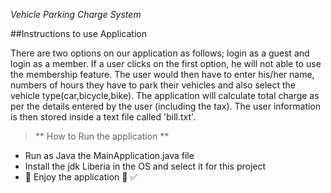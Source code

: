 *Vehicle Parking Charge System*

##Instructions to use Application

There are two options on our application as follows; login as a guest and login as a member. If a user clicks on the first option, he will not able to use the membership feature. The user would then have to enter his/her name, numbers of hours they have to park their vehicles and also select the vehicle type(car,bicycle,bike). The application will calculate total charge as per the details entered by the user (including the tax). The user information is then stored inside a text file called 'bill.txt'.

> ** How to Run the application **
- Run as Java the MainApplication.java file
- Install the jdk Liberia in the OS and select it for this project
- 🎉 Enjoy the application 🚀 ✅
